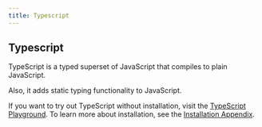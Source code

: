 ```yaml
---
title: Typescript
---
```

## Typescript

TypeScript is a typed superset of JavaScript that compiles to plain JavaScript.

Also, it adds static typing functionality to JavaScript.

If you want to try out TypeScript without installation, visit the <a href='http://www.typescriptlang.org/play/index.html' target='_blank' rel='nofollow'>TypeScript Playground</a>. To learn more about installation, see the [Installation Appendix](./src/articles/typescript/appendix-installation/index.md).
